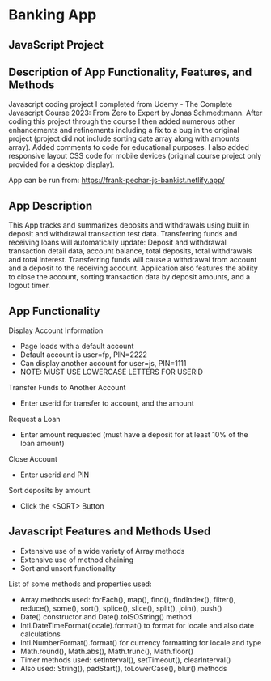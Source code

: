 # Banking App 
## JavaScript Project
## Description of App Functionality, Features, and Methods

Javascript coding project I completed from Udemy - The Complete Javascript Course 2023: From Zero to Expert by Jonas Schmedtmann. After coding this project through the course I then added numerous other enhancements and refinements including a fix to a bug in the original project (project did not include sorting date array along with amounts array). Added comments to code for educational purposes. I also added responsive layout CSS code for mobile devices (original course project only provided for a desktop display). 

App can be run from: https://frank-pechar-js-bankist.netlify.app/

## App Description

This App tracks and summarizes deposits and withdrawals using built in deposit and withdrawal transaction test data. Transferring funds and receiving loans will automatically update: Deposit and withdrawal transaction detail data, account balance, total deposits, total withdrawals and total interest. Transferring funds will cause a withdrawal from account and a deposit to the receiving account. Application also features the ability to close the account, sorting transaction data by deposit amounts, and a logout timer.

## App Functionality

Display Account Information
- Page loads with a default account
- Default account is user=fp, PIN=2222
- Can display another account for user=js, PIN=1111
- NOTE: MUST USE LOWERCASE LETTERS FOR USERID

Transfer Funds to Another Account
- Enter userid for transfer to account, and the amount

Request a Loan
- Enter amount requested (must have a deposit for at least 10% of the loan amount)

Close Account
- Enter userid and PIN

Sort deposits by amount
- Click the &lt;SORT&gt; Button

## Javascript Features and Methods Used

- Extensive use of a wide variety of Array methods
- Extensive use of method chaining 
- Sort and unsort functionality 

List of some methods and properties used: 
- Array methods used: forEach(), map(), find(), findIndex(), filter(), reduce(), some(), sort(), splice(), slice(), split(), join(), push()
- Date() constructor and Date().toISOString() method
- Intl.DateTimeFormat(locale).format() to format for locale and also date calculations
- Intl.NumberFormat().format() for currency formatting for locale and type
- Math.round(), Math.abs(), Math.trunc(), Math.floor()
- Timer methods used: setInterval(), setTimeout(), clearInterval()
- Also used: String(), padStart(), toLowerCase(), blur() methods
